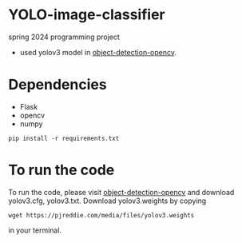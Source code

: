 # YOLO-image-classifier
spring 2024 programming project

- used yolov3 model in [object-detection-opencv](https://github.com/arunponnusamy/object-detection-opencv).
  

# Dependencies
- Flask
- opencv
- numpy

```
pip install -r requirements.txt
```

# To run the code

To run the code, please visit [object-detection-opencv](https://github.com/arunponnusamy/object-detection-opencv) and download yolov3.cfg, yolov3.txt.
Download yolov3.weights by copying
```
wget https://pjreddie.com/media/files/yolov3.weights
```
in your terminal.
